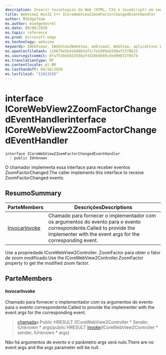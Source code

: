 ```yaml
---
description: Inserir tecnologias da Web (HTML, CSS e JavaScript) em seus aplicativos nativos com o controle WebView2 do Microsoft Edge
title: WebView2 Win32 C++ ICoreWebView2ZoomFactorChangedEventHandler
author: MSEdgeTeam
ms.author: msedgedevrel
ms.date: 09/09/2020
ms.topic: reference
ms.prod: microsoft-edge
ms.technology: webview
keywords: IWebView2, IWebView2WebView, webview2, WebView, aplicativos Win32, Win32, Edge, ICoreWebView2, ICoreWebView2Controller, controle do navegador, HTML Edge, ICoreWebView2ZoomFactorChangedEventHandler
ms.openlocfilehash: 116679e5b4168803af1c7e2909eb590af2378623
ms.sourcegitcommit: 0faf538d5033508af4320b9b89c4ed99872f0574
ms.translationtype: MT
ms.contentlocale: pt-BR
ms.lasthandoff: 09/10/2020
ms.locfileid: "11011535"
---
```

# <span data-ttu-id="f1d89-104">interface ICoreWebView2ZoomFactorChangedEventHandler</span><span class="sxs-lookup"><span data-stu-id="f1d89-104">interface ICoreWebView2ZoomFactorChangedEventHandler</span></span> 

```
interface ICoreWebView2ZoomFactorChangedEventHandler
  : public IUnknown
```

<span data-ttu-id="f1d89-105">O chamador implementa essa interface para receber eventos ZoomFactorChanged.</span><span class="sxs-lookup"><span data-stu-id="f1d89-105">The caller implements this interface to receive ZoomFactorChanged events.</span></span>

## <span data-ttu-id="f1d89-106">Resumo</span><span class="sxs-lookup"><span data-stu-id="f1d89-106">Summary</span></span>

 <span data-ttu-id="f1d89-107">Parte</span><span class="sxs-lookup"><span data-stu-id="f1d89-107">Members</span></span>                        | <span data-ttu-id="f1d89-108">Descrições</span><span class="sxs-lookup"><span data-stu-id="f1d89-108">Descriptions</span></span>
--------------------------------|---------------------------------------------
[<span data-ttu-id="f1d89-109">Invocar</span><span class="sxs-lookup"><span data-stu-id="f1d89-109">Invoke</span></span>](#invoke) | <span data-ttu-id="f1d89-110">Chamado para fornecer o implementador com os argumentos do evento para o evento correspondente.</span><span class="sxs-lookup"><span data-stu-id="f1d89-110">Called to provide the implementer with the event args for the corresponding event.</span></span>

<span data-ttu-id="f1d89-111">Use a propriedade ICoreWebView2Controller. ZoomFactor para obter o fator de zoom modificado.</span><span class="sxs-lookup"><span data-stu-id="f1d89-111">Use the ICoreWebView2Controller.ZoomFactor property to get the modified zoom factor.</span></span>

## <span data-ttu-id="f1d89-112">Parte</span><span class="sxs-lookup"><span data-stu-id="f1d89-112">Members</span></span>

#### <span data-ttu-id="f1d89-113">Invocar</span><span class="sxs-lookup"><span data-stu-id="f1d89-113">Invoke</span></span> 

<span data-ttu-id="f1d89-114">Chamado para fornecer o implementador com os argumentos do evento para o evento correspondente.</span><span class="sxs-lookup"><span data-stu-id="f1d89-114">Called to provide the implementer with the event args for the corresponding event.</span></span>

> <span data-ttu-id="f1d89-115">[chamada](#invoke)a Public HRESULT (ICoreWebView2Controller \* Sender, IUnknown \* args)</span><span class="sxs-lookup"><span data-stu-id="f1d89-115">public HRESULT [Invoke](#invoke)(ICoreWebView2Controller \* sender, IUnknown \* args)</span></span>

<span data-ttu-id="f1d89-116">Não há argumentos de evento e o parâmetro args será nulo.</span><span class="sxs-lookup"><span data-stu-id="f1d89-116">There are no event args and the args parameter will be null.</span></span>


